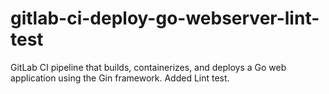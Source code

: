 # gitlab-ci-deploy-go-webserver-lint-test
GitLab CI pipeline that builds, containerizes, and deploys a Go web application using the Gin framework. Added Lint test.
